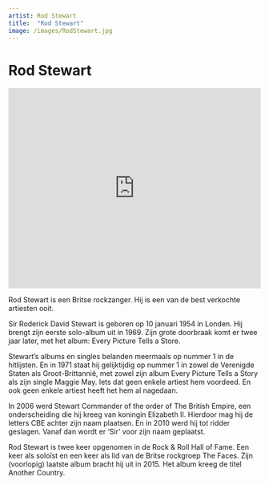 ```yaml
---
artist: Rod Stewart
title:  "Rod Stewart"
image: /images/RodStewart.jpg
---
```


# Rod Stewart

<iframe width="100%" height="400" src="https://www.youtube.com/embed/XAKyr10ovqY" frameborder="0" allowfullscreen></iframe>
<span class="lead">Rod Stewart is een Britse rockzanger. Hij is een van de best verkochte artiesten ooit.</span> Sir Roderick David Stewart is geboren op 10 januari 1954 in Londen. Hij brengt zijn eerste solo-album uit in 1969. Zijn grote doorbraak komt er twee jaar later, met het album: <span class="engels">Every Picture Tells a Store</span>. Stewart’s albums en singles belanden meermaals op nummer 1 in de hitlijsten. En in 1971 staat hij gelijktijdig op nummer 1 in zowel de Verenigde Staten als Groot-Brittannië, met zowel zijn album <span class="engels">Every Picture Tells a Story</span> als zijn single <span class="engels">Maggie May</span>. Iets dat geen enkele artiest hem voordeed. En ook geen enkele artiest heeft het hem al nagedaan. In 2006 werd Stewart <span class="engels">Commander of the order of The British Empire</span>, een onderscheiding die hij kreeg van koningin Elizabeth II. Hierdoor mag hij de letters CBE achter zijn naam plaatsen. En in 2010 werd hij tot ridder geslagen. Vanaf dan wordt er ‘<span class="engels">Sir</span>’ voor zijn naam geplaatst.Rod Stewart is twee keer opgenomen in de Rock & Roll Hall of Fame. Een keer als soloïst en een keer als lid van de Britse rockgroep <span class="engels">The Faces</span>. Zijn (voorlopig) laatste album bracht hij uit in 2015. Het album kreeg de titel <span class="engels">Another Country</span>.